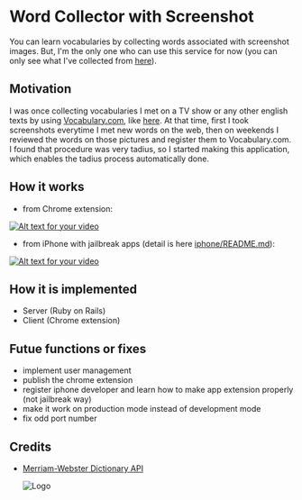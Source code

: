 # Word Collector with Screenshot

You can learn vocabularies by collecting words associated with screenshot images.
But, I'm the only one who can use this service for now
(you can only see what I've collected from [here](http://often-test-app.xyz:3005/)).

## Motivation

I was once collecting vocabularies I met on a TV show or any other english texts by using [Vocabulary.com](http://www.vocabulary.com/), like [here](http://www.vocabulary.com/profiles/B099P5N1XM0XCR).
At that time, first I took screenshots everytime I met new words on the web,
then on weekends I reviewed the words on those pictures and register them to Vocabulary.com.
I found that procedure was very tadius, so I started making this application,
which enables the tadius process automatically done.

## How it works

- from Chrome extension:
 
[![Alt text for your video](http://img.youtube.com/vi/PLecGYa4Sgs/0.jpg)](https://youtu.be/PLecGYa4Sgs)

- from iPhone with jailbreak apps (detail is here [iphone/README.md](iphone/README.md)):
 
[![Alt text for your video](http://img.youtube.com/vi/q_Zq0xQIDTA/0.jpg)](https://youtu.be/q_Zq0xQIDTA)

## How it is implemented

- Server (Ruby on Rails)
- Client (Chrome extension)

## Futue functions or fixes

- implement user management
- publish the chrome extension
- register iphone developer and learn how to make app extension properly (not jailbreak way)
- make it work on production mode instead of development mode
- fix odd port number

## Credits

- [Merriam-Webster Dictionary API](http://dictionaryapi.com/)
 
  ![Logo](http://dictionaryapi.com/images/info/branding-guidelines/mw-logo-light-background-50x50.png)
